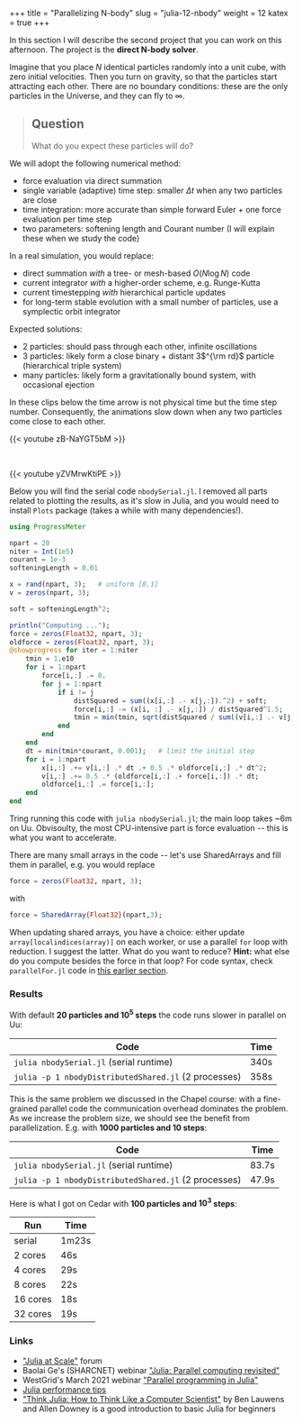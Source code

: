 +++
title = "Parallelizing N-body"
slug = "julia-12-nbody"
weight = 12
katex = true
+++

In this section I will describe the second project that you can work on this afternoon. The project is the **direct
N-body solver**.

Imagine that you place $N$ identical particles randomly into a unit cube, with zero initial velocities. Then you turn on
gravity, so that the particles start attracting each other. There are no boundary conditions: these are the only
particles in the Universe, and they can fly to $\infty$.

> ## Question
> What do you expect these particles will do?

We will adopt the following numerical method:

- force evaluation via direct summation
- single variable (adaptive) time step: smaller $\Delta t$ when any two particles are close
- time integration: more accurate than simple forward Euler + one force evaluation per time step
- two parameters: softening length and Courant number (I will explain these when we study the code)

In a real simulation, you would replace:

- direct summation *with* a tree- or mesh-based $O(N\log N)$ code
- current integrator *with* a higher-order scheme, e.g. Runge-Kutta
- current timestepping *with* hierarchical particle updates
- for long-term stable evolution with a small number of particles, use a symplectic orbit integrator

Expected solutions:

- 2 particles: should pass through each other, infinite oscillations
- 3 particles: likely form a close binary + distant 3$^{\rm rd}$ particle (hierarchical triple system)
- many particles: likely form a gravitationally bound system, with occasional ejection

In these clips below the time arrow is not physical time but the time step number. Consequently, the animations slow
down when any two particles come close to each other.

{{< youtube zB-NaYGT5bM >}}

&nbsp;

{{< youtube yZVMrwKtiPE >}}

Below you will find the serial code `nbodySerial.jl`. I removed all parts related to plotting the results, as it's slow
in Julia, and you would need to install `Plots` package (takes a while with many dependencies!).

```julia
using ProgressMeter

npart = 20
niter = Int(1e5)
courant = 1e-3
softeningLength = 0.01

x = rand(npart, 3);   # uniform [0,1]
v = zeros(npart, 3);

soft = softeningLength^2;

println("Computing ...");
force = zeros(Float32, npart, 3);
oldforce = zeros(Float32, npart, 3);
@showprogress for iter = 1:niter
    tmin = 1.e10
    for i = 1:npart
        force[i,:] .= 0.
        for j = 1:npart
            if i != j
                distSquared = sum((x[i,:] .- x[j,:]).^2) + soft;
                force[i,:] -= (x[i, :] .- x[j,:]) / distSquared^1.5;
                tmin = min(tmin, sqrt(distSquared / sum((v[i,:] .- v[j,:]).^2)));
            end
        end
    end
    dt = min(tmin*courant, 0.001);   # limit the initial step
    for i = 1:npart
        x[i,:] .+= v[i,:] .* dt .+ 0.5 .* oldforce[i,:] .* dt^2;
        v[i,:] .+= 0.5 .* (oldforce[i,:] .+ force[i,:]) .* dt;
        oldforce[i,:] .= force[i,:];
    end
end
```

Tring running this code with `julia nbodySerial.jl`; the main loop takes ~6m on Uu. Obvisoulty, the most
CPU-intensive part is force evaluation -- this is what you want to accelerate.

There are many small arrays in the code -- let's use SharedArrays and fill them in parallel, e.g. you would replace

```julia
force = zeros(Float32, npart, 3);
```
with
```julia
force = SharedArray{Float32}(npart,3);
```

When updating shared arrays, you have a choice: either update `array[localindices(array)]` on each worker, or use a
parallel `for` loop with reduction. I suggest the latter. What do you want to reduce? **Hint:** what else do you compute
besides the force in that loop? For code syntax, check `parallelFor.jl` code in
[this earlier section](../../julia202202/julia-06-distributed2).


<!-- <     for i = 1:npart -->
<!-- --- -->
<!-- >     tmin = @distributed (min) for i = 1:npart -->

### Results

With default **20 particles and $10^5$ steps** the code runs slower in parallel on Uu:

| Code | Time  |
| ------------- | ----- |
| `julia nbodySerial.jl` (serial runtime) | 340s |
| `julia -p 1 nbodyDistributedShared.jl` (2 processes) | 358s |

This is the same problem we discussed in the Chapel course: with a fine-grained parallel code the communication overhead
dominates the problem. As we increase the problem size, we should see the benefit from parallelization. E.g. with **1000
particles and 10 steps**:

| Code | Time  |
| ------------- | ----- |
| `julia nbodySerial.jl` (serial runtime) | 83.7s |
| `julia -p 1 nbodyDistributedShared.jl` (2 processes) | 47.9s |

Here is what I got on Cedar with **100 particles and $10^3$ steps**:

| Run | Time  |
| ------------- | ----- |
| serial | 1m23s |
| 2 cores | 46s |
| 4 cores | 29s |
| 8 cores | 22s |
| 16 cores | 18s |
| 32 cores | 19s  |

### Links

- ["Julia at Scale"](https://discourse.julialang.org/c/domain/parallel) forum
- Baolai Ge's (SHARCNET) webinar ["Julia: Parallel computing revisited"](https://youtu.be/xTLFz-5a5Ec)
- WestGrid's March 2021 webinar ["Parallel programming in Julia"](https://youtu.be/2SafLn0xJKY)
- [Julia performance tips](https://docs.julialang.org/en/v1/manual/performance-tips)
- ["Think Julia: How to Think Like a Computer Scientist"](https://benlauwens.github.io/ThinkJulia.jl/latest/book.html)
  by Ben Lauwens and Allen Downey is a good introduction to basic Julia for beginners
